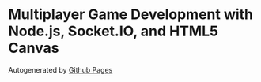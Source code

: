 # Multiplayer Game Development with Node.js, Socket.IO, and HTML5 Canvas

Autogenerated by [Github Pages](http://pages.github.com)
